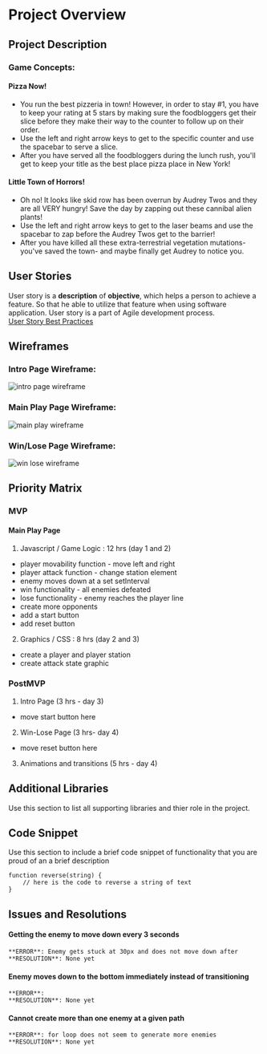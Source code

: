 # Project Overview


## Project Description

### Game Concepts:

#### Pizza Now!
  * You run the best pizzeria in town! However, in order to stay #1, you have to keep your rating at 5 stars by making sure the foodbloggers get their slice before they make their way to the counter to follow up on their order.  
  * Use the left and right arrow keys to get to the specific counter and use the spacebar to serve a slice.  
  * After you have served all the foodbloggers during the lunch rush, you'll get to keep your title as the best place pizza place in New York!

#### Little Town of Horrors!
  * Oh no! It looks like skid row has been overrun by Audrey Twos and they are all VERY hungry! Save the day by zapping out these cannibal alien plants!
  * Use the left and right arrow keys to get to the laser beams and use the spacebar to zap before the Audrey Twos get to the barrier!
  * After you have killed all these extra-terrestrial vegetation mutations- you've saved the town- and maybe finally get Audrey to notice you.




## User Stories

User story is a **description** of **objective**, which helps a person to achieve a feature. So that he able to utilize that feature when using software application. User story is a part of Agile development process.  
[User Story Best Practices](https://github.com/beeva/beeva-best-practices/blob/master/agile/userStories/README.md)  

## Wireframes

### Intro Page Wireframe:
![intro page wireframe](https://i.imgur.com/RuRIgYN.png "Intro Page Wireframe")



### Main Play Page Wireframe:
![main play wireframe](https://i.imgur.com/g1ktOvZ.png "Main Play Page Wireframe")



### Win/Lose Page Wireframe:
![win lose wireframe](https://i.imgur.com/EanuBJf.png "Win/Lose Page Wireframe")



## Priority Matrix

### MVP
#### Main Play Page
1. Javascript / Game Logic : 12 hrs (day 1 and 2)
  * player movability function - move left and right
  * player attack function - change station element
  * enemy moves down at a set setInterval
  * win functionality - all enemies defeated
  * lose functionality - enemy reaches the player line
  * create more opponents
  * add a start button
  * add reset button
2. Graphics / CSS : 8 hrs (day 2 and 3)
  * create a player and player station
  * create attack state graphic

### PostMVP
1. Intro Page (3 hrs - day 3)
  * move start button here
2. Win-Lose Page (3 hrs- day 4)
  * move reset button here
3. Animations and transitions (5 hrs - day 4)


## Additional Libraries
 Use this section to list all supporting libraries and thier role in the project.

## Code Snippet

Use this section to include a brief code snippet of functionality that you are proud of an a brief description  

```
function reverse(string) {
	// here is the code to reverse a string of text
}
```

## Issues and Resolutions

#### Getting the enemy to move down every 3 seconds
`**ERROR**: Enemy gets stuck at 30px and does not move down after`                               
`**RESOLUTION**: None yet`

#### Enemy moves down to the bottom immediately instead of transitioning
`**ERROR**:  `                               
`**RESOLUTION**: None yet`

#### Cannot create more than one enemy at a given path
`**ERROR**: for loop does not seem to generate more enemies`                               
`**RESOLUTION**: None yet`

